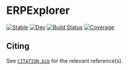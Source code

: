 # ERPExplorer

[![Stable](https://img.shields.io/badge/docs-stable-blue.svg)](https://vladdez.github.io/ERPExplorer.jl/stable/)
[![Dev](https://img.shields.io/badge/docs-dev-blue.svg)](https://vladdez.github.io/ERPExplorer.jl/dev/)
[![Build Status](https://github.com/vladdez/ERPExplorer.jl/actions/workflows/CI.yml/badge.svg?branch=master)](https://github.com/vladdez/ERPExplorer.jl/actions/workflows/CI.yml?query=branch%3Amaster)
[![Coverage](https://codecov.io/gh/vladdez/ERPExplorer.jl/branch/master/graph/badge.svg)](https://codecov.io/gh/vladdez/ERPExplorer.jl)

## Citing

See [`CITATION.bib`](CITATION.bib) for the relevant reference(s).
